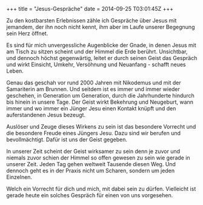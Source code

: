 +++
title = "Jesus-Gespräche"
date = 2014-09-25 T03:01:45Z
+++

Zu den kostbarsten Erlebnissen zähle ich Gespräche über Jesus mit jemandem, der ihn noch nicht kennt, ihm aber im Laufe unserer Begegnung sein Herz öffnet.

Es sind für mich unvergessliche Augenblicke der Gnade, in denen Jesus mit am Tisch zu sitzen scheint und der Himmel die Erde berührt. Unsichtbar, und dennoch höchst gegenwärtig, leitet er durch seinen Geist das Gespräch und wirkt Einsicht, Umkehr, Versöhnung und Neuanfang -  schafft neues Leben.

Genau das geschah vor rund 2000 Jahren mit Nikodemus und mit der Samariterin am Brunnen. Und seitdem ist es immer und immer wieder geschehen, in Generation um Generation, durch die Jahrhunderte hindurch bis hinein in unsere Tage. Der Geist wirkt Bekehrung und Neugeburt, wann immer und wo immer ein Jünger Jesu einen Kontakt knüpft und den auferstandenen Jesus bezeugt.

Auslöser und Zeuge dieses Wirkens zu sein ist das besondere Vorrecht und die besondere Freude eines Jüngers Jesu. Dazu sind wir berufen und bevollmächtigt. Dafür ist uns der Geist gegeben.

In unserer Zeit scheint der Geist wirksamer zu sein denn je zuvor und niemals zuvor schien der Himmel so offen gewesen zu sein wie gerade in unserer Zeit. Jeden Tag gehen weltweit Tausende diesen Weg. Und dennoch geht es in der Praxis nicht um Scharen, sondern um jeden Einzelnen.

Welch ein Vorrecht für dich und mich, mit dabei sein zu dürfen. Vielleicht ist gerade heute ein solches Gespräch für einen von uns vorgesehen.
